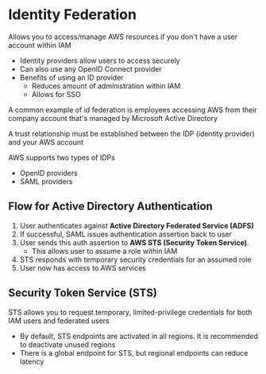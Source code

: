 # Identity Federation
Allows you to access/manage AWS resources if you don't have a user account within IAM
- Identity providers allow users to access securely
- Can also use any OpenID Connect provider
- Benefits of using an ID provider
	- Reduces amount of administration within IAM
	- Allows for SSO

A common example of id federation is employees accessing AWS from their company account that's managed by Microsoft Active Directory

A trust relationship must be established between the IDP (identity provider) and your AWS account

AWS supports two types of IDPs
- OpenID providers
- SAML providers

## Flow for Active Directory Authentication
1. User authenticates against **Active Directory Federated Service (ADFS)**
2. If successful, SAML issues authentication assertion back to user
3. User sends this auth assertion to **AWS STS (Security Token Service)**.
	- This allows user to assume a role within IAM
4. STS responds with temporary security credentials for an assumed role
5. User now has access to AWS services

## Security Token Service (STS)
STS allows you to request temporary, limited-privilege credentials for both IAM users and federated users
- By default, STS endpoints are activated in all regions. It is recommended to deactivate unused regions
- There is a global endpoint for STS, but regional endpoints can reduce latency

